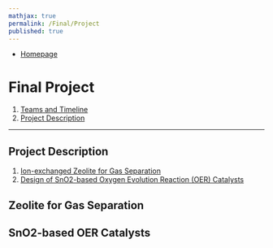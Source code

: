 ```yaml
---
mathjax: true
permalink: /Final/Project
published: true
---
```

* [Homepage](/CHEG-5395-4995/)
# Final Project #
1. [Teams and Timeline](/CHEG-5395-4995/Final/Team)
2. [Project Description](/CHEG-5395-4995/Final/Project)

____

## Project Description ##
1. [Ion-exchanged Zeolite for Gas Separation ](#separation)
2. [Design of SnO2-based Oxygen Evolution Reaction (OER) Catalysts](#oer)

<a name='separation'></a>
## Zeolite for Gas Separation ##


<a name='oer'></a>
## SnO2-based OER Catalysts ##
